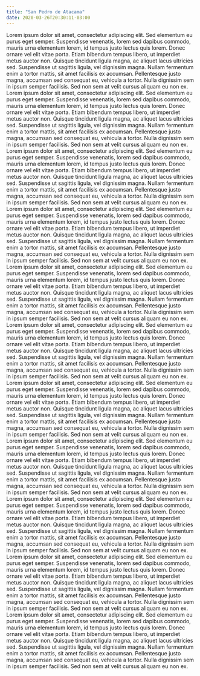 ```yaml
---
title: "San Pedro de Atacama"
date: 2020-03-26T20:30:11-03:00
---
```

Lorem ipsum dolor sit amet, consectetur adipiscing elit. Sed elementum eu purus eget semper.
Suspendisse venenatis, lorem sed dapibus commodo, mauris urna elementum lorem, id tempus justo lectus quis lorem. Donec ornare vel elit vitae porta. Etiam bibendum tempus libero, ut imperdiet metus auctor non. Quisque tincidunt ligula magna, ac aliquet lacus ultricies sed. Suspendisse ut sagittis ligula, vel dignissim magna. Nullam fermentum enim a tortor mattis, sit amet facilisis ex accumsan. Pellentesque justo magna, accumsan sed consequat eu, vehicula a tortor. Nulla dignissim sem in ipsum semper facilisis. Sed non sem at velit cursus aliquam eu non ex.  Lorem ipsum dolor sit amet, consectetur adipiscing elit. Sed elementum eu purus eget semper. Suspendisse venenatis, lorem sed dapibus commodo, mauris urna elementum lorem, id tempus justo lectus quis lorem. Donec ornare vel elit vitae porta. Etiam bibendum tempus libero, ut imperdiet metus auctor non. Quisque tincidunt ligula magna, ac aliquet lacus ultricies sed. Suspendisse ut sagittis ligula, vel dignissim magna. Nullam fermentum enim a tortor mattis, sit amet facilisis ex accumsan. Pellentesque justo magna, accumsan sed consequat eu, vehicula a tortor. Nulla dignissim sem in ipsum semper facilisis. Sed non sem at velit cursus aliquam eu non ex.
Lorem ipsum dolor sit amet, consectetur adipiscing elit. Sed elementum eu purus eget semper. Suspendisse venenatis, lorem sed dapibus commodo, mauris urna elementum lorem, id tempus justo lectus quis lorem. Donec ornare vel elit vitae porta. Etiam bibendum tempus libero, ut imperdiet metus auctor non. Quisque tincidunt ligula magna, ac aliquet lacus ultricies sed. Suspendisse ut sagittis ligula, vel dignissim magna. Nullam fermentum enim a tortor mattis, sit amet facilisis ex accumsan. Pellentesque justo magna, accumsan sed consequat eu, vehicula a tortor. Nulla dignissim sem in ipsum semper facilisis. Sed non sem at velit cursus aliquam eu non ex.
Lorem ipsum dolor sit amet, consectetur adipiscing elit. Sed elementum eu purus eget semper. Suspendisse venenatis, lorem sed dapibus commodo, mauris urna elementum lorem, id tempus justo lectus quis lorem. Donec ornare vel elit vitae porta. Etiam bibendum tempus libero, ut imperdiet metus auctor non. Quisque tincidunt ligula magna, ac aliquet lacus ultricies sed. Suspendisse ut sagittis ligula, vel dignissim magna. Nullam fermentum enim a tortor mattis, sit amet facilisis ex accumsan. Pellentesque justo magna, accumsan sed consequat eu, vehicula a tortor. Nulla dignissim sem in ipsum semper facilisis. Sed non sem at velit cursus aliquam eu non ex.
Lorem ipsum dolor sit amet, consectetur adipiscing elit. Sed elementum eu purus eget semper. Suspendisse venenatis, lorem sed dapibus commodo, mauris urna elementum lorem, id tempus justo lectus quis lorem. Donec ornare vel elit vitae porta. Etiam bibendum tempus libero, ut imperdiet metus auctor non. Quisque tincidunt ligula magna, ac aliquet lacus ultricies sed. Suspendisse ut sagittis ligula, vel dignissim magna. Nullam fermentum enim a tortor mattis, sit amet facilisis ex accumsan. Pellentesque justo magna, accumsan sed consequat eu, vehicula a tortor. Nulla dignissim sem in ipsum semper facilisis. Sed non sem at velit cursus aliquam eu non ex.
Lorem ipsum dolor sit amet, consectetur adipiscing elit. Sed elementum eu purus eget semper. Suspendisse venenatis, lorem sed dapibus commodo, mauris urna elementum lorem, id tempus justo lectus quis lorem. Donec ornare vel elit vitae porta. Etiam bibendum tempus libero, ut imperdiet metus auctor non. Quisque tincidunt ligula magna, ac aliquet lacus ultricies sed. Suspendisse ut sagittis ligula, vel dignissim magna. Nullam fermentum enim a tortor mattis, sit amet facilisis ex accumsan. Pellentesque justo magna, accumsan sed consequat eu, vehicula a tortor. Nulla dignissim sem in ipsum semper facilisis. Sed non sem at velit cursus aliquam eu non ex.
Lorem ipsum dolor sit amet, consectetur adipiscing elit. Sed elementum eu purus eget semper. Suspendisse venenatis, lorem sed dapibus commodo, mauris urna elementum lorem, id tempus justo lectus quis lorem. Donec ornare vel elit vitae porta. Etiam bibendum tempus libero, ut imperdiet metus auctor non. Quisque tincidunt ligula magna, ac aliquet lacus ultricies sed. Suspendisse ut sagittis ligula, vel dignissim magna. Nullam fermentum enim a tortor mattis, sit amet facilisis ex accumsan. Pellentesque justo magna, accumsan sed consequat eu, vehicula a tortor. Nulla dignissim sem in ipsum semper facilisis. Sed non sem at velit cursus aliquam eu non ex.
Lorem ipsum dolor sit amet, consectetur adipiscing elit. Sed elementum eu purus eget semper. Suspendisse venenatis, lorem sed dapibus commodo, mauris urna elementum lorem, id tempus justo lectus quis lorem. Donec ornare vel elit vitae porta. Etiam bibendum tempus libero, ut imperdiet metus auctor non. Quisque tincidunt ligula magna, ac aliquet lacus ultricies sed. Suspendisse ut sagittis ligula, vel dignissim magna. Nullam fermentum enim a tortor mattis, sit amet facilisis ex accumsan. Pellentesque justo magna, accumsan sed consequat eu, vehicula a tortor. Nulla dignissim sem in ipsum semper facilisis. Sed non sem at velit cursus aliquam eu non ex.
Lorem ipsum dolor sit amet, consectetur adipiscing elit. Sed elementum eu purus eget semper. Suspendisse venenatis, lorem sed dapibus commodo, mauris urna elementum lorem, id tempus justo lectus quis lorem. Donec ornare vel elit vitae porta. Etiam bibendum tempus libero, ut imperdiet metus auctor non. Quisque tincidunt ligula magna, ac aliquet lacus ultricies sed. Suspendisse ut sagittis ligula, vel dignissim magna. Nullam fermentum enim a tortor mattis, sit amet facilisis ex accumsan. Pellentesque justo magna, accumsan sed consequat eu, vehicula a tortor. Nulla dignissim sem in ipsum semper facilisis. Sed non sem at velit cursus aliquam eu non ex.
Lorem ipsum dolor sit amet, consectetur adipiscing elit. Sed elementum eu purus eget semper. Suspendisse venenatis, lorem sed dapibus commodo, mauris urna elementum lorem, id tempus justo lectus quis lorem. Donec ornare vel elit vitae porta. Etiam bibendum tempus libero, ut imperdiet metus auctor non. Quisque tincidunt ligula magna, ac aliquet lacus ultricies sed. Suspendisse ut sagittis ligula, vel dignissim magna. Nullam fermentum enim a tortor mattis, sit amet facilisis ex accumsan. Pellentesque justo magna, accumsan sed consequat eu, vehicula a tortor. Nulla dignissim sem in ipsum semper facilisis. Sed non sem at velit cursus aliquam eu non ex.
Lorem ipsum dolor sit amet, consectetur adipiscing elit. Sed elementum eu purus eget semper. Suspendisse venenatis, lorem sed dapibus commodo, mauris urna elementum lorem, id tempus justo lectus quis lorem. Donec ornare vel elit vitae porta. Etiam bibendum tempus libero, ut imperdiet metus auctor non. Quisque tincidunt ligula magna, ac aliquet lacus ultricies sed. Suspendisse ut sagittis ligula, vel dignissim magna. Nullam fermentum enim a tortor mattis, sit amet facilisis ex accumsan. Pellentesque justo magna, accumsan sed consequat eu, vehicula a tortor. Nulla dignissim sem in ipsum semper facilisis. Sed non sem at velit cursus aliquam eu non ex.
